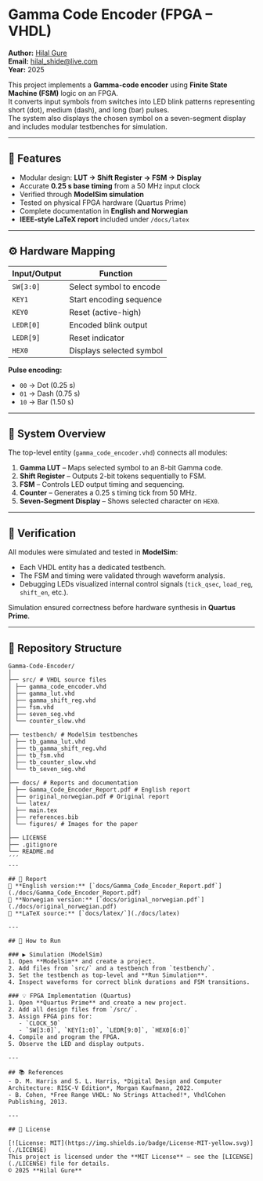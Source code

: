 # Gamma Code Encoder (FPGA – VHDL)

**Author:** [Hilal Gure](https://github.com/hilalgure)  
**Email:** hilal_shide@live.com  
**Year:** 2025  

This project implements a **Gamma-code encoder** using **Finite State Machine (FSM)** logic on an FPGA.  
It converts input symbols from switches into LED blink patterns representing short (dot), medium (dash), and long (bar) pulses.  
The system also displays the chosen symbol on a seven-segment display and includes modular testbenches for simulation.

---

## 🔧 Features
- Modular design: **LUT → Shift Register → FSM → Display**
- Accurate **0.25 s base timing** from a 50 MHz input clock
- Verified through **ModelSim simulation**
- Tested on physical FPGA hardware (Quartus Prime)
- Complete documentation in **English and Norwegian**
- **IEEE-style LaTeX report** included under `/docs/latex`

---

## ⚙️ Hardware Mapping

| Input/Output | Function |
|---------------|-----------|
| `SW[3:0]` | Select symbol to encode |
| `KEY1` | Start encoding sequence |
| `KEY0` | Reset (active-high) |
| `LEDR[0]` | Encoded blink output |
| `LEDR[9]` | Reset indicator |
| `HEX0` | Displays selected symbol |

**Pulse encoding:**
- `00` → Dot (0.25 s)  
- `01` → Dash (0.75 s)  
- `10` → Bar  (1.50 s)

---

## 🧠 System Overview
The top-level entity (`gamma_code_encoder.vhd`) connects all modules:
1. **Gamma LUT** – Maps selected symbol to an 8-bit Gamma code.  
2. **Shift Register** – Outputs 2-bit tokens sequentially to FSM.  
3. **FSM** – Controls LED output timing and sequencing.  
4. **Counter** – Generates a 0.25 s timing tick from 50 MHz.  
5. **Seven-Segment Display** – Shows selected character on `HEX0`.

---

## 🧪 Verification
All modules were simulated and tested in **ModelSim**:
- Each VHDL entity has a dedicated testbench.  
- The FSM and timing were validated through waveform analysis.  
- Debugging LEDs visualized internal control signals (`tick_qsec`, `load_reg`, `shift_en`, etc.).  

Simulation ensured correctness before hardware synthesis in **Quartus Prime**.

---

## 📁 Repository Structure
```
Gamma-Code-Encoder/
│
├── src/ # VHDL source files
│ ├── gamma_code_encoder.vhd
│ ├── gamma_lut.vhd
│ ├── gamma_shift_reg.vhd
│ ├── fsm.vhd
│ ├── seven_seg.vhd
│ └── counter_slow.vhd
│
├── testbench/ # ModelSim testbenches
│ ├── tb_gamma_lut.vhd
│ ├── tb_gamma_shift_reg.vhd
│ ├── tb_fsm.vhd
│ ├── tb_counter_slow.vhd
│ └── tb_seven_seg.vhd
│
├── docs/ # Reports and documentation
│ ├── Gamma_Code_Encoder_Report.pdf # English report
│ ├── original_norwegian.pdf # Original report
│ └── latex/
│ ├── main.tex
│ ├── references.bib
│ └── figures/ # Images for the paper
│
├── LICENSE
├── .gitignore
└── README.md
´´´
---

## 📄 Report
📘 **English version:** [`docs/Gamma_Code_Encoder_Report.pdf`](./docs/Gamma_Code_Encoder_Report.pdf)  
📗 **Norwegian version:** [`docs/original_norwegian.pdf`](./docs/original_norwegian.pdf)  
📄 **LaTeX source:** [`docs/latex/`](./docs/latex)

---

## 🚀 How to Run

### ▶️ Simulation (ModelSim)
1. Open **ModelSim** and create a project.  
2. Add files from `src/` and a testbench from `testbench/`.  
3. Set the testbench as top-level and **Run Simulation**.  
4. Inspect waveforms for correct blink durations and FSM transitions.

### 💡 FPGA Implementation (Quartus)
1. Open **Quartus Prime** and create a new project.  
2. Add all design files from `/src/`.  
3. Assign FPGA pins for:
   - `CLOCK_50`
   - `SW[3:0]`, `KEY[1:0]`, `LEDR[9:0]`, `HEX0[6:0]`
4. Compile and program the FPGA.
5. Observe the LED and display outputs.

---

## 📚 References
- D. M. Harris and S. L. Harris, *Digital Design and Computer Architecture: RISC-V Edition*, Morgan Kaufmann, 2022.  
- B. Cohen, *Free Range VHDL: No Strings Attached!*, VhdlCohen Publishing, 2013.

---

## 📝 License

[![License: MIT](https://img.shields.io/badge/License-MIT-yellow.svg)](./LICENSE)  
This project is licensed under the **MIT License** — see the [LICENSE](./LICENSE) file for details.  
© 2025 **Hilal Gure**
